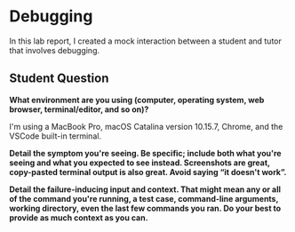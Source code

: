 # Debugging
In this lab report, I created a mock interaction between a student and tutor that involves debugging.

## Student Question
**What environment are you using (computer, operating system, web browser, terminal/editor, and so on)?**

I'm using a MacBook Pro, macOS Catalina version 10.15.7, Chrome, and the VSCode built-in terminal.

**Detail the symptom you're seeing. Be specific; include both what you're seeing and what you expected to see instead. Screenshots are great, copy-pasted terminal output is also great. Avoid saying “it doesn't work”.**



**Detail the failure-inducing input and context. That might mean any or all of the command you're running, a test case, command-line arguments, working directory, even the last few commands you ran. Do your best to provide as much context as you can.**


